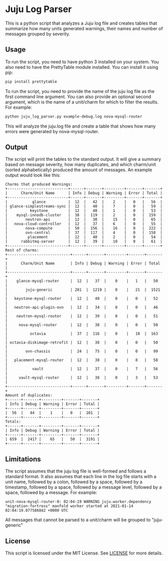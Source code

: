 # Juju Log Parser

This is a python script that analyzes a Juju log file and creates tables that summarize how many units generated warnings, their names and number of messages grouped by severity.

## Usage

To run the script, you need to have python 3 installed on your system. You also need to have the PrettyTable module installed. You can install it using pip:

```bash
pip install prettytable
```

To run the script, you need to provide the name of the juju log file as the first command line argument. You can also provide an optional second argument, which is the name of a unit/charm for which to filter the results. For example:

```bash
python juju_log_parser.py example-debug.log nova-mysql-router
```

This will analyze the juju.log file and create a table that shows how many errors were generated by nova-mysql-router.

## Output

The script will print the tables to the standard output. It will give a summary based on message severity, how many duplicates, and which charm/unit (sorted alphabetically) produced the amount of messages.
An example output would look like this:

```
Charms that produced Warnings:
+---------------------------+------+-------+---------+-------+-------+
|      Charm/Unit Name      | Info | Debug | Warning | Error | Total |
+---------------------------+------+-------+---------+-------+-------+
|           glance          |  12  |   42  |    2    |   0   |   56  |
| glance-simplestreams-sync |  12  |   40  |    7    |   0   |   59  |
|          keystone         |  12  |   40  |    1    |   0   |   53  |
|    mysql-innodb-cluster   |  38  |  119  |    2    |   0   |  159  |
|        neutron-api        |  12  |   38  |    15   |   0   |   65  |
|   nova-cloud-controller   |  12  |   37  |    6    |   0   |   55  |
|        nova-compute       |  50  |  156  |    16   |   0   |  222  |
|        ovn-central        |  37  |  117  |    4    |   0   |  158  |
|         placement         |  12  |   40  |    2    |   0   |   54  |
|      rabbitmq-server      |  12  |   39  |    10   |   0   |   61  |
+---------------------------+------+-------+---------+-------+-------+
Rest of charms:
+----------------------------+------+-------+---------+-------+-------+
|      Charm/Unit Name       | Info | Debug | Warning | Error | Total |
+----------------------------+------+-------+---------+-------+-------+
|    glance-mysql-router     |  12  |   37  |    0    |   1   |   50  |
|        juju-generic        | 281  |  1219 |    0    |   21  |  1521 |
|   keystone-mysql-router    |  12  |   40  |    0    |   0   |   52  |
|   neutron-api-plugin-ovn   |  12  |   34  |    0    |   0   |   46  |
|    neutron-mysql-router    |  12  |   39  |    0    |   0   |   51  |
|     nova-mysql-router      |  12  |   38  |    0    |   0   |   50  |
|          octavia           |  37  |  116  |    0    |   10  |  163  |
| octavia-diskimage-retrofit |  12  |   38  |    0    |   0   |   50  |
|        ovn-chassis         |  24  |   75  |    0    |   0   |   99  |
|   placement-mysql-router   |  12  |   38  |    0    |   8   |   58  |
|           vault            |  12  |   37  |    0    |   7   |   56  |
|     vault-mysql-router     |  12  |   38  |    0    |   3   |   53  |
+----------------------------+------+-------+---------+-------+-------+
Amount of duplicates:
+------+-------+---------+-------+-------+
| Info | Debug | Warning | Error | Total |
+------+-------+---------+-------+-------+
|  56  |   44  |    1    |   0   |  101  |
+------+-------+---------+-------+-------+
Totals:
+------+-------+---------+-------+-------+
| Info | Debug | Warning | Error | Total |
+------+-------+---------+-------+-------+
| 659  |  2417 |    65   |   50  |  3191 |
+------+-------+---------+-------+-------+
```
## Limitations

The script assumes that the juju log file is well-formed and follows a standard format. It also assumes that each line in the log file starts with a unit name, followed by a colon, followed by a space, followed by a timestamp, followed by a space, followed by a message level, followed by a space, followed by a message. For example:

```text
unit-nova-mysql-router-0: 02:04:19 WARNING juju.worker.dependency "migration-fortress" manfold worker started at 2021-01-14 02:04:19.077586842 +0000 UTC
```

All messages that cannot be parsed to a unit/charm will be grouped to "juju-generic"

## License

This script is licensed under the MIT License. See [LICENSE](LICENSE) for more details.
